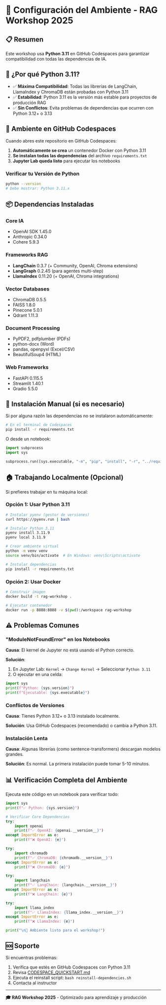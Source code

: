 # 🐍 Configuración del Ambiente - RAG Workshop 2025

## 📋 Resumen

Este workshop usa **Python 3.11** en GitHub Codespaces para garantizar compatibilidad con todas las dependencias de IA.

## 🎯 ¿Por qué Python 3.11?

- ✅ **Máxima Compatibilidad**: Todas las librerías de LangChain, LlamaIndex y ChromaDB están probadas con Python 3.11
- ✅ **Estabilidad**: Python 3.11 es la versión más estable para proyectos de producción RAG
- ✅ **Sin Conflictos**: Evita problemas de dependencias que ocurren con Python 3.12+ o 3.13

## 🚀 Ambiente en GitHub Codespaces

Cuando abres este repositorio en GitHub Codespaces:

1. **Automáticamente se crea** un contenedor Docker con Python 3.11
2. **Se instalan todas las dependencias** del archivo `requirements.txt`
3. **Jupyter Lab queda listo** para ejecutar los notebooks

### Verificar tu Versión de Python

```bash
python --version
# Debe mostrar: Python 3.11.x
```

## 📦 Dependencias Instaladas

### Core IA
- OpenAI SDK 1.45.0
- Anthropic 0.34.0
- Cohere 5.9.3

### Frameworks RAG
- **LangChain** 0.3.7 (+ Community, OpenAI, Chroma extensions)
- **LangGraph** 0.2.45 (para agentes multi-step)
- **LlamaIndex** 0.11.20 (+ OpenAI, Chroma integrations)

### Vector Databases
- ChromaDB 0.5.5
- FAISS 1.8.0
- Pinecone 5.0.1
- Qdrant 1.11.3

### Document Processing
- PyPDF2, pdfplumber (PDFs)
- python-docx (Word)
- pandas, openpyxl (Excel/CSV)
- BeautifulSoup4 (HTML)

### Web Frameworks
- FastAPI 0.115.5
- Streamlit 1.40.1
- Gradio 5.5.0

## 🔧 Instalación Manual (si es necesario)

Si por alguna razón las dependencias no se instalaron automáticamente:

```bash
# En el terminal de Codespaces
pip install -r requirements.txt
```

O desde un notebook:

```python
import subprocess
import sys

subprocess.run([sys.executable, "-m", "pip", "install", "-r", "../requirements.txt"])
```

## 🏠 Trabajando Localmente (Opcional)

Si prefieres trabajar en tu máquina local:

### Opción 1: Usar Python 3.11

```bash
# Instalar pyenv (gestor de versiones)
curl https://pyenv.run | bash

# Instalar Python 3.11
pyenv install 3.11.9
pyenv local 3.11.9

# Crear ambiente virtual
python -m venv venv
source venv/bin/activate  # En Windows: venv\Scripts\activate

# Instalar dependencias
pip install -r requirements.txt
```

### Opción 2: Usar Docker

```bash
# Construir imagen
docker build -t rag-workshop .

# Ejecutar contenedor
docker run -p 8888:8888 -v $(pwd):/workspace rag-workshop
```

## ⚠️ Problemas Comunes

### "ModuleNotFoundError" en los Notebooks

**Causa**: El kernel de Jupyter no está usando el Python correcto.

**Solución**:
1. En Jupyter Lab: `Kernel` → `Change Kernel` → Seleccionar `Python 3.11`
2. O ejecutar en una celda:

```python
import sys
print(f"Python: {sys.version}")
print(f"Ejecutable: {sys.executable}")
```

### Conflictos de Versiones

**Causa**: Tienes Python 3.12+ o 3.13 instalado localmente.

**Solución**: Usa GitHub Codespaces (recomendado) o cambia a Python 3.11.

### Instalación Lenta

**Causa**: Algunas librerías (como sentence-transformers) descargan modelos grandes.

**Solución**: Es normal. La primera instalación puede tomar 5-10 minutos.

## 📊 Verificación Completa del Ambiente

Ejecuta este código en un notebook para verificar todo:

```python
import sys
print(f"✅ Python: {sys.version}")

# Verificar Core Dependencies
try:
    import openai
    print(f"✅ OpenAI: {openai.__version__}")
except ImportError as e:
    print(f"❌ OpenAI: {e}")

try:
    import chromadb
    print(f"✅ ChromaDB: {chromadb.__version__}")
except ImportError as e:
    print(f"❌ ChromaDB: {e}")

try:
    import langchain
    print(f"✅ LangChain: {langchain.__version__}")
except ImportError as e:
    print(f"❌ LangChain: {e}")

try:
    import llama_index
    print(f"✅ LlamaIndex: {llama_index.__version__}")
except ImportError as e:
    print(f"❌ LlamaIndex: {e}")

print("\n🎉 Ambiente listo para el workshop!")
```

## 🆘 Soporte

Si encuentras problemas:

1. Verifica que estés en GitHub Codespaces con Python 3.11
2. Revisa [CODESPACE_QUICKSTART.md](CODESPACE_QUICKSTART.md)
3. Ejecuta el reinstall script: `bash reinstall-dependencies.sh`
4. Contacta al instructor

---

**🎓 RAG Workshop 2025** - Optimizado para aprendizaje y producción
